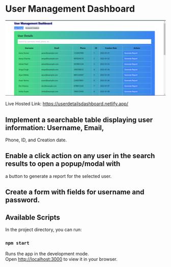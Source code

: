 # User Management Dashboard

![alt](./Screenshot1.png)

Live Hosted Link: https://userdetailsdashboard.netlify.app/

## Implement a searchable table displaying user information: Username, Email,
Phone, ID, and Creation date.

## Enable a click action on any user in the search results to open a popup/modal with
a button to generate a report for the selected user.

## Create a form with fields for username and password.

## Available Scripts

In the project directory, you can run:

### `npm start`

Runs the app in the development mode.\
Open [http://localhost:3000](http://localhost:3000) to view it in your browser.


